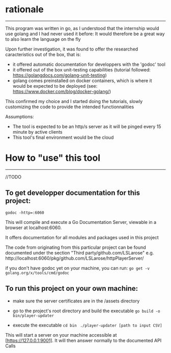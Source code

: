 # rationale
*****
This program was written in go, as I understood that the internship would use golang and I had never used it before: It would therefore be a great way to also learn the language on the fly

Upon further investigation, it was found to offer the researched caracteristics out of the box, that is:
- it offered automatic documentation for developpers with the 'godoc' tool
- it offered out of the box unit-testing capabilities (tutorial followed: https://golangdocs.com/golang-unit-testing)
- golang comes preinstalled on docker containers, which is where it would be expected to be deployed (see: https://www.docker.com/blog/docker-golang/)

This confirmed my choice and I started doing the tutorials, slowly customizing the code to provide the intended functionnalities

Assumptions:
 - The tool is expected to be an http/s server as it will be pinged every 15 minute by active clients
 - This tool's final environment would be the cloud

# How to "use" this tool
*****
//TODO

## To get developper documentation for this project:
`godoc -http=:6060`

This will compile and execute a Go Documentation Server, viewable in a browser at localhost:6060.

It offers documentation for all modules and packages used in this project

The code from originating from this particular project can be found documented under the section "Third party/github.com/LSLarose"
e.g. http://localhost:6060/pkg/github.com/LSLarose/httpPlayerServer/

if you don't have godoc yet on your machine, you can run:
`go get -v  golang.org/x/tools/cmd/godoc`

## To run this project on your own machine:
- make sure the server certificates are in the /assets directory

- go to the project's root directory and build the executable
    `go build -o bin/player-updater`

- execute the executable
    `cd bin `
    `./player-updater [path to input CSV]`

This will start a server on your machine accessible at [https://127.0.0.1:9001].
It will then answer normally to the documented API Calls

